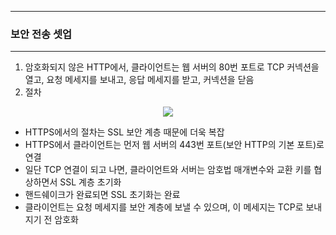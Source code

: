 -----
### 보안 전송 셋업
-----
1. 암호화되지 않은 HTTP에서, 클라이언트는 웹 서버의 80번 포트로 TCP 커넥션을 열고, 요청 메세지를 보내고, 응답 메세지를 받고, 커넥션을 닫음
2. 절차
<div align="center">
<img src="https://github.com/user-attachments/assets/6833a63d-4b90-402b-9b3b-b83d4f677e95">
</div>

   - HTTPS에서의 절차는 SSL 보안 계층 때문에 더욱 복잡
   - HTTPS에서 클라이언트는 먼저 웹 서버의 443번 포트(보안 HTTP의 기본 포트)로 연결
   - 일단 TCP 연결이 되고 나면, 클라이언트와 서버는 암호법 매개변수와 교환 키를 협상하면서 SSL 계층 초기화
   - 핸드쉐이크가 완료되면 SSL 초기화는 완료
   - 클라이언트는 요청 메세지를 보안 계층에 보낼 수 있으며, 이 메세지는 TCP로 보내지기 전 암호화
